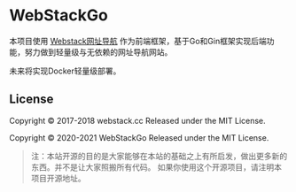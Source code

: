 # WebStackGo
本项目使用 [Webstack网址导航](https://github.com/WebStackPage/WebStackPage.github.io) 作为前端框架，基于Go和Gin框架实现后端功能，努力做到轻量级与无依赖的网址导航网站。

未来将实现Docker轻量级部署。

## License

Copyright © 2017-2018 webstack.cc Released under the MIT License.

Copyright © 2020-2021 WebStackGo Released under the MIT License.

> 注：本站开源的目的是大家能够在本站的基础之上有所启发，做出更多新的东西。并不是让大家照搬所有代码。 如果你使用这个开源项目，请注明本项目开源地址。
